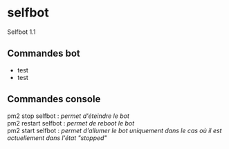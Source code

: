 # selfbot
Selfbot 1.1

Commandes bot 
---
- test
- test

Commandes console
---
pm2 stop selfbot : <i>permet d'éteindre le bot</i><br>pm2 restart selfbot : <i>permet de reboot le bot</i><br>pm2 start selfbot : <i>permet d'allumer le bot uniquement dans le cas où il est actuellement dans l'état "stopped"</i>



